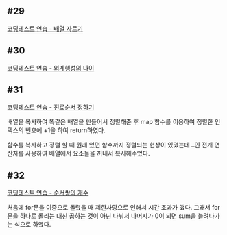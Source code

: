 ## #29

[코딩테스트 연습 - 배열 자르기](https://school.programmers.co.kr/learn/courses/30/lessons/120833)

## #30

[코딩테스트 연습 - 외계행성의 나이](https://school.programmers.co.kr/learn/courses/30/lessons/120834)

## #31

[코딩테스트 연습 - 진료순서 정하기](https://school.programmers.co.kr/learn/courses/30/lessons/120835)

배열을 복사하여 똑같은 배열을 만들어서 정렬해준 후 map 함수를 이용하여 정렬한 인덱스의 번호에 +1을 하여 return하였다.

함수를 복사하고 정렬 할 때 원래 있던 함수까지 정렬되는 현상이 있었는데 `…`인 전개 연산자를 사용하여 배열에서 요소들을 꺼내서 복사해주었다.

## #32

[코딩테스트 연습 - 순서쌍의 개수](https://school.programmers.co.kr/learn/courses/30/lessons/120836)

처음에 for문을 이중으로 돌렸을 때 제한사항으로 인해서 시간 초과가 떴다. 그래서 for문을 하나로 돌리는 대신 곱하는 것이 아닌 나눠서 나머지가 0이 되면 sum을 늘려나가는 식으로 하였다.
